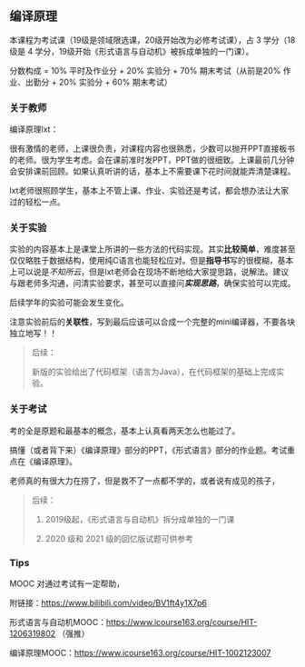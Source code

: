 ## 编译原理

本课程为考试课（19级是领域限选课，20级开始改为必修考试课），占 3 学分（18级是 4 学分，19级开始《形式语言与自动机》被拆成单独的一门课）。

分数构成 = 10% 平时及作业分 + 20% 实验分 + 70% 期末考试（从前是20% 作业、出勤分 + 20% 实验分 + 60% 期末考试）

### 关于教师

编译原理lxt：

很有激情的老师，上课很负责，对课程内容也很熟悉，少数可以抛开PPT直接板书的老师。很为学生考虑。会在课前准时发PPT，PPT做的很细致。上课最前几分钟会安排课前回顾。如果认真听讲的话，基本上不需要课下花时间就能弄清楚课程。

lxt老师很照顾学生，基本上不管上课、作业、实验还是考试，都会想办法让大家过的轻松一点。


### 关于实验

实验的内容基本上是课堂上所讲的一些方法的代码实现。其实**比较简单**，难度甚至仅仅略胜于数据结构，使用纯C语言也能轻松应对。但是**指导书**写的很模糊，基本上可以说是*不知所云*，但是lxt老师会在现场不断地给大家提思路，说解法。建议与跟老师多沟通，问清实验要求，甚至可以直接问***实现思路***，确保实验可以完成。

后续学年的实验可能会发生变化。

注意实验前后的**关联性**，写到最后应该可以合成一个完整的mini编译器，不要各块独立地写！！

> 后续：
>
> 新版的实验给出了代码框架（语言为Java），在代码框架的基础上完成实验。

### 关于考试

考的全是原题和最基本的概念，基本上认真看两天怎么也能过了。

搞懂（或者背下来）《编译原理》部分的PPT，《形式语言》部分的作业题。考试重点在《编译原理》。

老师真的有很大力在捞了，但是救不了一点都不学的，或者说有成见的孩子，

> 后续：
>
> 1. 2019级起，《形式语言与自动机》拆分成单独的一门课
>
> 2.  2020 级和 2021 级的回忆版试题可供参考
>

### Tips

MOOC 对通过考试有一定帮助，

附链接：https://www.bilibili.com/video/BV1ft4y1X7p6

形式语言与自动机MOOC：https://www.icourse163.org/course/HIT-1206319802 （强推）

编译原理MOOC：https://www.icourse163.org/course/HIT-1002123007

